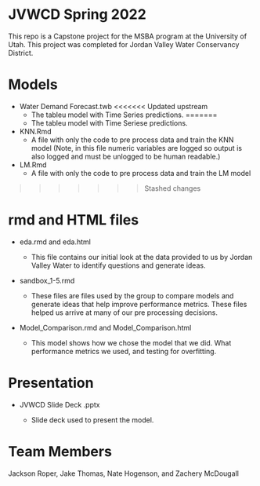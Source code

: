 # JVWCD Spring 2022

This repo is a Capstone project for the MSBA program at the University of Utah. This project was completed for Jordan Valley Water Conservancy District. 

# Models

+ Water Demand Forecast.twb
<<<<<<< Updated upstream
    + The tableu model with Time Series predictions.
=======
    + The tableu model with Time Seriese predictions.
+ KNN.Rmd
    + A file with only the code to pre process data and train the KNN model (Note, in this file numeric variables are logged so output is also logged and must be unlogged to be human readable.)
+ LM.Rmd
    + A file with only the code to pre process data and train the LM model
>>>>>>> Stashed changes

# rmd and HTML files

+ eda.rmd and eda.html

    + This file contains our initial look at the data provided to us by Jordan Valley Water to identify questions and generate ideas.

+ sandbox_1-5.rmd

    + These files are files used by the group to compare models and generate ideas that help improve performance metrics. These files helped us arrive at many of our pre processing decisions.

+ Model_Comparison.rmd and Model_Comparison.html

    + This model shows how we chose the model that we did. What performance metrics we used, and testing for overfitting.

# Presentation

+ JVWCD Slide Deck .pptx

    + Slide deck used to present the model.



# Team Members

Jackson Roper, Jake Thomas, Nate Hogenson, and Zachery McDougall
